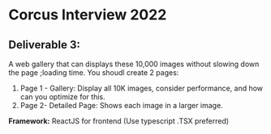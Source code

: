 # Corcus Interview 2022

## Deliverable 3:

A web gallery that can displays these 10,000 images without slowing down the page ;loading time.
You shoudl create 2 pages:

1. Page 1 - Gallery: Display all 10K images, consider performance, and how can you optimize for this.
2. Page 2- Detailed Page: Shows each image in a larger image.

**Framework:** ReactJS for frontend (Use typescript .TSX preferred)
